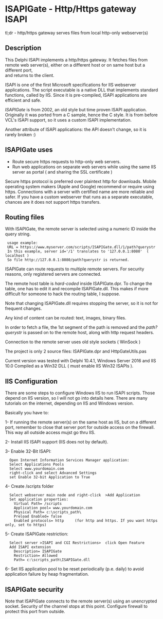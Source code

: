 # ISAPIGate - Http/Https gateway ISAPI

tl;dr - http/https gateway serves files from local http-only webserver(s)

## Description

This Delphi ISAPI implements a http/https gateway. It fetches files from 
remote web server(s), either on a different host or on same host but a different port,  
and returns to the client. 

ISAPI is one of the first Microsoft specifications for IIS webserver applications.
The script executable is a native DLL that implements standard functions, 
called by IIS. Since it is pre-compiled, ISAPI applications are efficient and safe.  

*ISAPIGate* is from 2002, an old style but time proven ISAPI application.  
Originally it was ported from a C sample, hence the C style.
It is from before VCL's ISAPI support, so it uses a custom ISAPI implementation. 

Another attribute of ISAPI applications: the API doesn't change, 
so it is rarely broken   :)

## ISAPIGate uses 
* Route secure https requests to http-only web servers. 
* Run web applications on separate web servers while using the same IIS server as portal ( and sharing the SSL certificate ) 

Secure https protocol is preferred over plaintext http for downloads. 
Mobile operating system makers (Apple and Google) recommend or require using https.
Connections with a server with certified name are more reliable and safer.
If you have a custom webserver that runs as a separate executable, 
chances are it does not support https transfers.

## Routing files

With ISAPIGate, the remote server is selected using a numeric ID inside the query string.

     usage example: 
     URL = https://www.myserver.com/scripts/ISAPIGate.dll/1/path?querystr
     In this example, server id='/1' translates to '127.0.0.1:8080'  ( localhost )
     So file http://127.0.0.1:8080/path?querystr is returned.
  
ISAPIGate can route requests to multiple remote servers.
For security reasons, only registered servers are connected.

The remote host table is *hard-coded* inside ISAPIGate.dpr.
To change the table, one has to edit it and recompile ISAPIGate.dll.
This makes if more difficult for someone to hack the routing table, I suppose.

Note that changing ISAPIGate.dll requires stopping the server, so it is not for frequent changes.

Any kind of content can be routed: text, images, binary files.

In order to fetch a file, the 1st segment of the path is removed 
and the *path?querystr* is passed on to the remote host,
along with http request headers. 

Connection to the remote server uses old style sockets ( WinSock )

The project is only 2 source files: ISAPIGate.dpr and HttpGateUtils.pas   

Current version was tested with Delphi 10.4.1, Windows Server 2016 and IIS 10.0
Compiled as a Win32 DLL ( must enable IIS Win32 ISAPIs ).  

## IIS Configuration

There are some steps to configure Windows IIS to run ISAPI scripts.
Those depend on IIS version, so I will not go into details here. 
There are many tutorials on the internet, depending on IIS and Windows version.

Basically you have to:

1- If running the remote server(s) on the same host as IIS, but on a different port, 
remember to close that server port for outside access on the firewall. 
This way all outside access mujst go thru IIS.  

2- Install IIS ISAPI support (IIS does not by default).  

3- Enable 32-Bit ISAPI: 
 
      Open Internet Information Services Manager application:
      Select Applications Pools
      Select www.yourdomain.com
      right-click and select Advanced Settings
      set Enable 32-bit Application to True  

4- Create /scripts folder

      Select webserver main node and right-click  >Add Application
      Set application properties:
        Virtual Path= /scripts
        Application pool= www.yourdomain.com
        Physical Path= c:\scripts_path\
        Preload Enabled= false
        Enabled protocols= http     (for http and https. If you want https only, set to https)

5- Create ISAPIGate restriction:

      Select server >ISAPI and CGI Restrictions>  click Open Feature
      Add ISAPI extension
        Description= ISAPIGate
        Restriction= Allowed
        Path= c:\scripts_path\ISAPIGate.dll  

6- Set IIS application pool to be reset periodically (p.e. daily) to avoid application failure by heap fragmentation.

## ISAPIGate security

Note that ISAPIGate connects to the remote server(s) using an unencrypted socket.
Security of the channel stops at this point. Configure firewall to protect this port from outside.
